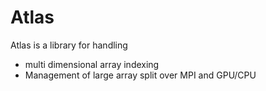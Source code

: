 # Atlas

Atlas is a library for handling
- multi dimensional array indexing
- Management of large array split over MPI and GPU/CPU

